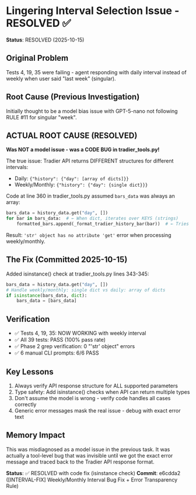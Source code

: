 # Lingering Interval Selection Issue - RESOLVED ✅

**Status**: RESOLVED (2025-10-15)

## Original Problem
Tests 4, 19, 35 were failing - agent responding with daily interval instead of weekly when user said "last week" (singular).

## Root Cause (Previous Investigation)
Initially thought to be a model bias issue with GPT-5-nano not following RULE #11 for singular "week".

## ACTUAL ROOT CAUSE (RESOLVED)
**Was NOT a model issue - was a CODE BUG in tradier_tools.py!**

The true issue: Tradier API returns DIFFERENT structures for different intervals:
- Daily: `{"history": {"day": [array of dicts]}}`
- Weekly/Monthly: `{"history": {"day": {single dict}}}`

Code at line 360 in tradier_tools.py assumed `bars_data` was always an array:
```python
bars_data = history_data.get("day", [])
for bar in bars_data:  # ← When dict, iterates over KEYS (strings)
    formatted_bars.append(_format_tradier_history_bar(bar))  # ← Tries string.get()
```

Result: `'str' object has no attribute 'get'` error when processing weekly/monthly.

## The Fix (Committed 2025-10-15)
Added isinstance() check at tradier_tools.py lines 343-345:
```python
bars_data = history_data.get("day", [])
# Handle weekly/monthly: single dict vs daily: array of dicts
if isinstance(bars_data, dict):
    bars_data = [bars_data]
```

## Verification
- ✅ Tests 4, 19, 35: NOW WORKING with weekly interval
- ✅ All 39 tests: PASS (100% pass rate)
- ✅ Phase 2 grep verification: 0 "'str' object" errors
- ✅ 6 manual CLI prompts: 6/6 PASS

## Key Lessons
1. Always verify API response structure for ALL supported parameters
2. Type safety: Add isinstance() checks when API can return multiple types
3. Don't assume the model is wrong - verify code handles all cases correctly
4. Generic error messages mask the real issue - debug with exact error text

## Memory Impact
This was misdiagnosed as a model issue in the previous task. It was actually a tool-level bug that was invisible until we got the exact error message and traced back to the Tradier API response format.

**Status**: ✅ RESOLVED with code fix (isinstance check)
**Commit**: e6cdda2 ([INTERVAL-FIX] Weekly/Monthly Interval Bug Fix + Error Transparency Rule)
